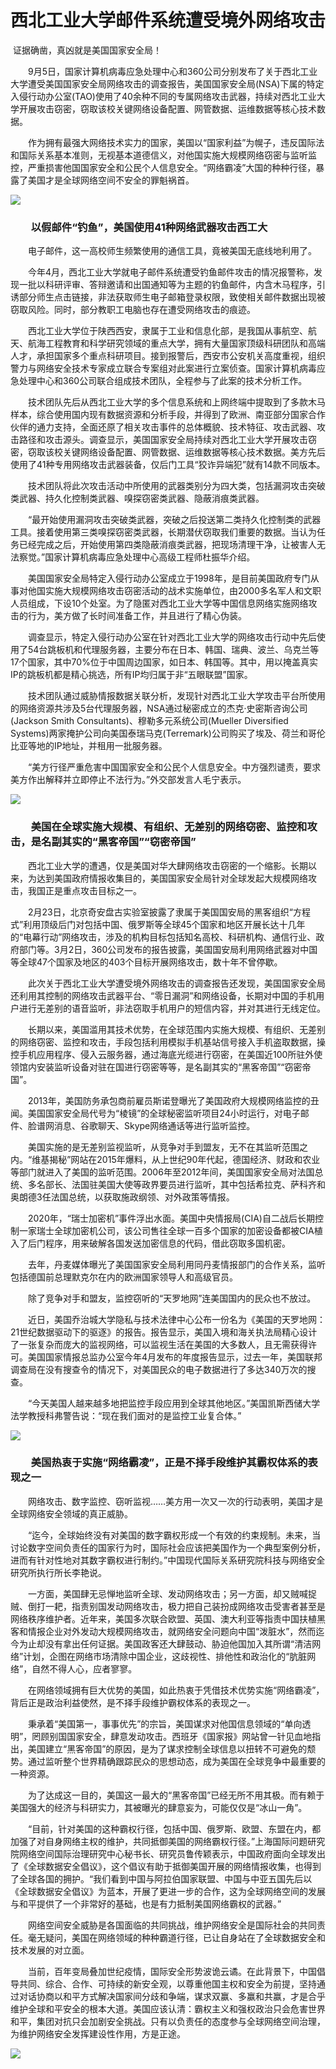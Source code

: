# 西北工业大学邮件系统遭受境外网络攻击

​		证据确凿，真凶就是美国国家安全局！

　　9月5日，国家计算机病毒应急处理中心和360公司分别发布了关于西北工业大学遭受美国国家安全局网络攻击的调查报告，美国国家安全局(NSA)下属的特定入侵行动办公室(TAO)使用了40余种不同的专属网络攻击武器，持续对西北工业大学开展攻击窃密，窃取该校关键网络设备配置、网管数据、运维数据等核心技术数据。

　　作为拥有最强大网络技术实力的国家，美国以“国家利益”为幌子，违反国际法和国际关系基本准则，无视基本道德信义，对他国实施大规模网络窃密与监听监控，严重损害他国国家安全和公民个人信息安全。“网络霸凌”大国的种种行径，暴露了美国才是全球网络空间不安全的罪魁祸首。

![](.\图片\1.png)

### 　　**以假邮件“钓鱼”，美国使用41种网络武器攻击西工大**

　　电子邮件，这一高校师生频繁使用的通信工具，竟被美国无底线地利用了。

　　今年4月，西北工业大学就电子邮件系统遭受钓鱼邮件攻击的情况报警称，发现一批以科研评审、答辩邀请和出国通知等为主题的钓鱼邮件，内含木马程序，引诱部分师生点击链接，非法获取师生电子邮箱登录权限，致使相关邮件数据出现被窃取风险。同时，部分教职工电脑也存在遭受网络攻击的痕迹。

　　西北工业大学位于陕西西安，隶属于工业和信息化部，是我国从事航空、航天、航海工程教育和科学研究领域的重点大学，拥有大量国家顶级科研团队和高端人才，承担国家多个重点科研项目。接到报警后，西安市公安机关高度重视，组织警力与网络安全技术专家成立联合专案组对此案进行立案侦查。国家计算机病毒应急处理中心和360公司联合组成技术团队，全程参与了此案的技术分析工作。

　　技术团队先后从西北工业大学的多个信息系统和上网终端中提取到了多款木马样本，综合使用国内现有数据资源和分析手段，并得到了欧洲、南亚部分国家合作伙伴的通力支持，全面还原了相关攻击事件的总体概貌、技术特征、攻击武器、攻击路径和攻击源头。调查显示，美国国家安全局持续对西北工业大学开展攻击窃密，窃取该校关键网络设备配置、网管数据、运维数据等核心技术数据。美方先后使用了41种专用网络攻击武器装备，仅后门工具“狡诈异端犯”就有14款不同版本。

　　技术团队将此次攻击活动中所使用的武器类别分为四大类，包括漏洞攻击突破类武器、持久化控制类武器、嗅探窃密类武器、隐蔽消痕类武器。

　　“最开始使用漏洞攻击突破类武器，突破之后投送第二类持久化控制类的武器工具。接着使用第三类嗅探窃密类武器，长期潜伏窃取我们重要的数据。当认为任务已经完成之后，开始使用第四类隐蔽消痕类武器，把现场清理干净，让被害人无法察觉。”国家计算机病毒应急处理中心高级工程师杜振华介绍。

　　美国国家安全局特定入侵行动办公室成立于1998年，是目前美国政府专门从事对他国实施大规模网络攻击窃密活动的战术实施单位，由2000多名军人和文职人员组成，下设10个处室。为了隐匿对西北工业大学等中国信息网络实施网络攻击的行为，美方做了长时间准备工作，并且进行了精心伪装。

　　调查显示，特定入侵行动办公室在针对西北工业大学的网络攻击行动中先后使用了54台跳板机和代理服务器，主要分布在日本、韩国、瑞典、波兰、乌克兰等17个国家，其中70%位于中国周边国家，如日本、韩国等。其中，用以掩盖真实IP的跳板机都是精心挑选，所有IP均归属于非“五眼联盟”国家。

　　技术团队通过威胁情报数据关联分析，发现针对西北工业大学攻击平台所使用的网络资源共涉及5台代理服务器，NSA通过秘密成立的杰克·史密斯咨询公司(Jackson Smith Consultants)、穆勒多元系统公司(Mueller Diversified Systems)两家掩护公司向美国泰瑞马克(Terremark)公司购买了埃及、荷兰和哥伦比亚等地的IP地址，并租用一批服务器。

　　“美方行径严重危害中国国家安全和公民个人信息安全。中方强烈谴责，要求美方作出解释并立即停止不法行为。”外交部发言人毛宁表示。

![](.\图片\2.png)

### 　　**美国在全球实施大规模、有组织、无差别的网络窃密、监控和攻击，是名副其实的“黑客帝国”“窃密帝国”**

　　西北工业大学的遭遇，仅是美国对华大肆网络攻击窃密的一个缩影。长期以来，为达到美国政府情报收集目的，美国国家安全局针对全球发起大规模网络攻击，我国正是重点攻击目标之一。

　　2月23日，北京奇安盘古实验室披露了隶属于美国国安局的黑客组织“方程式”利用顶级后门对包括中国、俄罗斯等全球45个国家和地区开展长达十几年的“电幕行动”网络攻击，涉及的机构目标包括知名高校、科研机构、通信行业、政府部门等。3月2日，360公司发布的报告披露，美国国安局利用网络武器对中国等全球47个国家及地区的403个目标开展网络攻击，数十年不曾停歇。

　　此次关于西北工业大学遭受境外网络攻击的调查报告还发现，美国国家安全局还利用其控制的网络攻击武器平台、“零日漏洞”和网络设备，长期对中国的手机用户进行无差别的语音监听，非法窃取手机用户的短信内容，并对其进行无线定位。

　　长期以来，美国滥用其技术优势，在全球范围内实施大规模、有组织、无差别的网络窃密、监控和攻击，手段包括利用模拟手机基站信号接入手机盗取数据，操控手机应用程序、侵入云服务器，通过海底光缆进行窃密，在美国近100所驻外使领馆内安装监听设备对驻在国进行窃密等等，是名副其实的“黑客帝国”“窃密帝国”。

　　2013年，美国防务承包商前雇员斯诺登曝光了美国政府大规模网络监控的丑闻。美国国家安全局代号为“棱镜”的全球秘密监听项目24小时运行，对电子邮件、脸谱网消息、谷歌聊天、Skype网络通话等进行监听监控。

　　美国实施的是无差别监视监听，从竞争对手到盟友，无不在其监听范围之内。“维基揭秘”网站在2015年爆料，从上世纪90年代起，德国经济、财政和农业等部门就进入了美国的监听范围。2006年至2012年间，美国国家安全局对法国总统、多名部长、法国驻美国大使等政界要员进行监听，其中包括希拉克、萨科齐和奥朗德3任法国总统，以获取施政纲领、对外政策等情报。

　　2020年，“瑞士加密机”事件浮出水面。美国中央情报局(CIA)自二战后长期控制一家瑞士全球加密机公司，该公司售往全球一百多个国家的加密设备都被CIA植入了后门程序，用来破解各国发送加密信息的代码，借此窃取多国机密。

　　去年，丹麦媒体曝光了美国国家安全局利用同丹麦情报部门的合作关系，监听包括德国前总理默克尔在内的欧洲国家领导人和高级官员。

　　除了竞争对手和盟友，监控窃听的“天罗地网”连美国国内的民众也不放过。

　　近日，美国乔治城大学隐私与技术法律中心公布一份名为《美国的天罗地网：21世纪数据驱动下的驱逐》的报告。报告显示，美国入境和海关执法局精心设计了一张复杂而庞大的监视网络，可以监视生活在美国的大多数人，且无需获得许可。美国国家情报总监办公室今年4月发布的年度报告显示，过去一年，美国联邦调查局在没有搜查令的情况下，对美国民众的电子数据进行了多达340万次的搜查。

　　“今天美国人越来越多地把监控手段应用到全球其他地区。”美国凯斯西储大学法学教授科弗警告说：“现在我们面对的是监控工业复合体。”

![](.\图片\3.png)

### 　　**美国热衷于实施“网络霸凌”，正是不择手段维护其霸权体系的表现之一**

　　网络攻击、数字监控、窃听监视……美方用一次又一次的行动表明，美国才是全球网络安全领域的真正威胁。

　　“迄今，全球始终没有对美国的数字霸权形成一个有效的约束规制。未来，当讨论数字空间负责任的国家行为时，国际社会应该把美国作为一个典型案例分析，进而有针对性地对其数字霸权进行制约。”中国现代国际关系研究院科技与网络安全研究所执行所长李艳说。

　　一方面，美国肆无忌惮地监听全球、发动网络攻击；另一方面，却又贼喊捉贼、倒打一耙，指责别国发动网络攻击，极力把自己装扮成网络攻击受害者甚至是网络秩序维护者。近年来，美国多次联合欧盟、英国、澳大利亚等指责中国扶植黑客和情报企业对外发动大规模网络攻击，就网络安全问题向中国“泼脏水”，然而迄今为止却没有拿出任何证据。美国政客还大肆鼓动、胁迫他国加入其所谓“清洁网络”计划，企图在网络市场清除中国企业，这歧视性、排他性和政治化的“肮脏网络”，自然不得人心，应者寥寥。

　　在网络领域拥有巨大优势的美国，如此热衷于凭借技术优势实施“网络霸凌”，背后正是政治利益使然，是不择手段维护霸权体系的表现之一。

　　秉承着“美国第一，事事优先”的宗旨，美国谋求对他国信息领域的“单向透明”，罔顾别国国家安全，肆意发动攻击。西班牙《国家报》网站曾一针见血地指出，美国建立“黑客帝国”的原因，是为了谋求控制全球信息以扭转不可避免的颓势。通过监听整个世界精确跟踪民众的思想动态，成为美国在全球竞争中最重要的一种资源。

　　为了达成这一目的，美国这一最大的“黑客帝国”已经无所不用其极。而有赖于美国强大的经济与科研实力，其被曝光的肆意妄为，可能仅仅是“冰山一角”。

　　“目前，针对美国的这种霸权行径，包括中国、俄罗斯、欧盟、东盟在内，都加强了对自身网络主权的维护，共同抵御美国的网络霸权行径。”上海国际问题研究院网络空间国际治理研究中心秘书长、研究员鲁传颖表示，中国政府面向全球发出了《全球数据安全倡议》，这个倡议有助于抵御美国开展的网络情报收集，也得到了全球各国的拥护。“我们看到中国与阿拉伯国家联盟、中国与中亚五国先后以《全球数据安全倡议》为蓝本，开展了更进一步的合作，这为全球网络空间的发展与和平提供了一个非常好的基础，也是有力抵制美国网络霸权的武器。”

　　网络空间安全威胁是各国面临的共同挑战，维护网络安全是国际社会的共同责任。毫无疑问，美国在网络领域的种种霸道行径，已让自身站在了全球数据安全和技术发展的对立面。

　　当前，百年变局叠加世纪疫情，国际安全形势波诡云谲。在此背景下，中国倡导共同、综合、合作、可持续的新安全观，以尊重他国主权和安全为前提，坚持通过对话协商以和平方式解决国家间分歧和争端，谋求双赢、多赢和共赢，才是合乎维护全球和平安全的根本大道。美国应该认清：霸权主义和强权政治只会危害世界和平，集团对抗只会加剧安全挑战。只有以负责任的态度参与全球网络空间治理，为维护网络安全发挥建设性作用，方是正途。

![](.\图片\4.png)